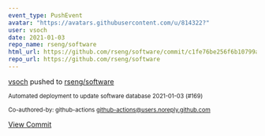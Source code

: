 ```yaml
---
event_type: PushEvent
avatar: "https://avatars.githubusercontent.com/u/814322?"
user: vsoch
date: 2021-01-03
repo_name: rseng/software
html_url: https://github.com/rseng/software/commit/c1fe76be256f6b10799a9184c6172110f8e67116
repo_url: https://github.com/rseng/software
---
```


<a href='https://github.com/vsoch' target='_blank'>vsoch</a> pushed to <a href='https://github.com/rseng/software' target='_blank'>rseng/software</a>

<small>Automated deployment to update software database 2021-01-03 (#169)

Co-authored-by: github-actions <github-actions@users.noreply.github.com></small>

<a href='https://github.com/rseng/software/commit/c1fe76be256f6b10799a9184c6172110f8e67116' target='_blank'>View Commit</a>